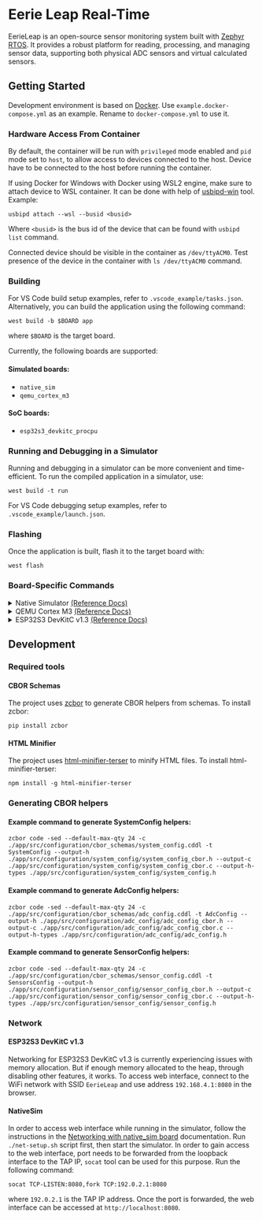 # Eerie Leap Real-Time

EerieLeap is an open-source sensor monitoring system built with [Zephyr RTOS](https://github.com/zephyrproject-rtos/zephyr). It provides a robust platform for reading, processing, and managing sensor data, supporting both physical ADC sensors and virtual calculated sensors.

## Getting Started

Development environment is based on [Docker](https://www.docker.com/). Use `example.docker-compose.yml` as an example. Rename to `docker-compose.yml` to use it.

### Hardware Access From Container

By default, the container will be run with `privileged` mode enabled and `pid` mode set to `host`, to allow access to devices connected to the host. Device have to be connected to the host before running the container.

If using Docker for Windows with Docker using WSL2 engine, make sure to attach device to WSL container. It can be done with help of [usbipd-win](https://github.com/dorssel/usbipd-win) tool. Example:

```shell
usbipd attach --wsl --busid <busid>
```

Where `<busid>` is the bus id of the device that can be found with `usbipd list` command.

Connected device should be visible in the container as `/dev/ttyACM0`. Test presence of the device in the container with `ls /dev/ttyACM0` command.

### Building

For VS Code build setup examples, refer to `.vscode_example/tasks.json`. Alternatively, you can build the application using the following command:

```shell
west build -b $BOARD app
```

where `$BOARD` is the target board.

Currently, the following boards are supported:

#### Simulated boards:
- `native_sim`
- `qemu_cortex_m3`

#### SoC boards:
- `esp32s3_devkitc_procpu`

### Running and Debugging in a Simulator

Running and debugging in a simulator can be more convenient and time-efficient. To run the compiled application in a simulator, use:

```shell
west build -t run
```

For VS Code debugging setup examples, refer to `.vscode_example/launch.json`.

### Flashing

Once the application is built, flash it to the target board with:

```shell
west flash
```

### Board-Specific Commands

<details>
<summary>
    Native Simulator
    <a href="https://docs.zephyrproject.org/latest/boards/native/native_sim/doc/index.html">(Reference Docs)</a>
</summary>
<br>

**Build:**  
```shell
west build -p auto -b native_sim ./app
```

</details>


<details>
<summary>
    QEMU Cortex M3
    <a href="https://docs.zephyrproject.org/latest/boards/qemu/cortex_m3/doc/index.html">(Reference Docs)</a>
</summary>
<br>

**Build:**  
```shell
west build -p auto -b qemu_cortex_m3 ./app
```

</details>


<details>
<summary>
    ESP32S3 DevKitC v1.3
    <a href="https://docs.zephyrproject.org/latest/boards/espressif/esp32s3_devkitc/doc/index.html">(Reference Docs)</a>
</summary>
<br>

**Build with Bootloader:**  
```shell
west build -p auto -b esp32s3_devkitc/esp32s3/procpu --sysbuild ./app
```

**Simple Build:**  
```shell
west build -p auto -b esp32s3_devkitc/esp32s3/procpu ./app
```

**Serial Monitor:**  
```shell
west espressif monitor
```

</details>

## Development

### Required tools

#### CBOR Schemas

The project uses [zcbor](https://github.com/NordicSemiconductor/zcbor) to generate CBOR helpers from schemas. To install zcbor:

```shell
pip install zcbor
```

#### HTML Minifier

The project uses [html-minifier-terser](https://github.com/terser/html-minifier-terser) to minify HTML files. To install html-minifier-terser:

```shell
npm install -g html-minifier-terser
```

### Generating CBOR helpers

#### Example command to generate SystemConfig helpers:

```shell
zcbor code -sed --default-max-qty 24 -c ./app/src/configuration/cbor_schemas/system_config.cddl -t SystemConfig --output-h ./app/src/configuration/system_config/system_config_cbor.h --output-c ./app/src/configuration/system_config/system_config_cbor.c --output-h-types ./app/src/configuration/system_config/system_config.h
```

#### Example command to generate AdcConfig helpers:

```shell
zcbor code -sed --default-max-qty 24 -c ./app/src/configuration/cbor_schemas/adc_config.cddl -t AdcConfig --output-h ./app/src/configuration/adc_config/adc_config_cbor.h --output-c ./app/src/configuration/adc_config/adc_config_cbor.c --output-h-types ./app/src/configuration/adc_config/adc_config.h
```

#### Example command to generate SensorConfig helpers:

```shell
zcbor code -sed --default-max-qty 24 -c ./app/src/configuration/cbor_schemas/sensor_config.cddl -t SensorsConfig --output-h ./app/src/configuration/sensor_config/sensor_config_cbor.h --output-c ./app/src/configuration/sensor_config/sensor_config_cbor.c --output-h-types ./app/src/configuration/sensor_config/sensor_config.h
```

### Network

#### ESP32S3 DevKitC v1.3

Networking for ESP32S3 DevKitC v1.3 is currently experiencing issues with memory allocation. But if enough memory allocated to the heap, through disabling other features, it works. To access web interface, connect to the WiFi network with SSID `EerieLeap` and use address `192.168.4.1:8080` in the browser.

#### NativeSim

In order to access web interface while running in the simulator, follow the instructions in the [Networking with native_sim board](https://docs.zephyrproject.org/latest/connectivity/networking/native_sim_setup.html) documentation. Run `./net-setup.sh` script first, then start the simulator. In order to gain access to the web interface, port needs to be forwarded from the loopback interface to the TAP IP, `socat` tool can be used for this purpose. Run the following command:

```shell
socat TCP-LISTEN:8080,fork TCP:192.0.2.1:8080
```

where `192.0.2.1` is the TAP IP address.
Once the port is forwarded, the web interface can be accessed at `http://localhost:8080`.
